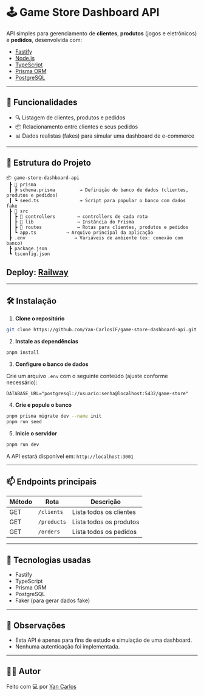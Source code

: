 # 🕹️ Game Store Dashboard API

API simples para gerenciamento de **clientes**, **produtos** (jogos e eletrônicos) e **pedidos**, desenvolvida com:

- [Fastify](https://fastify.dev/)
- [Node.js](https://nodejs.org/)
- [TypeScript](https://www.typescriptlang.org/)
- [Prisma ORM](https://www.prisma.io/)
- [PostgreSQL](https://www.postgresql.org/)

---

## 🚀 Funcionalidades

- 🔍 Listagem de clientes, produtos e pedidos
- 📦 Relacionamento entre clientes e seus pedidos
- 📊 Dados realistas (fakes) para simular uma dashboard de e-commerce

---

## 📁 Estrutura do Projeto

```
📦 game-store-dashboard-api
 ┣ 📂 prisma
 ┃ ┣ schema.prisma         → Definição do banco de dados (clientes, produtos e pedidos)
 ┃ ┗ seed.ts               → Script para popular o banco com dados fake
 ┣ 📂 src
 ┃ ┣ 📂 controllers        → controllers de cada rota
 ┃ ┣ 📂 lib                → Instância do Prisma
 ┃ ┣ 📂 routes             → Rotas para clientes, produtos e pedidos
 ┃ ┗ app.ts           → Arquivo principal da aplicação
 ┣ .env                  → Variáveis de ambiente (ex: conexão com banco)
 ┣ package.json
 ┗ tsconfig.json
```

## Deploy: [Railway](https://game-store-dashboard-api-production.up.railway.app/)

---

## 🛠️ Instalação

1. **Clone o repositório**

```bash
git clone https://github.com/Yan-CarlosIF/game-store-dashboard-api.git
```

2. **Instale as dependências**

```bash
pnpm install
```

3. **Configure o banco de dados**

Crie um arquivo `.env` com o seguinte conteúdo (ajuste conforme necessário):

```env
DATABASE_URL="postgresql://usuario:senha@localhost:5432/game-store"
```

4. **Crie e popule o banco**

```bash
pnpm prisma migrate dev --name init
pnpm run seed
```

5. **Inicie o servidor**

```bash
pnpm run dev
```

A API estará disponível em: `http://localhost:3001`

---

## 📫 Endpoints principais

| Método | Rota        | Descrição               |
| ------ | ----------- | ----------------------- |
| GET    | `/clients`  | Lista todos os clientes |
| GET    | `/products` | Lista todos os produtos |
| GET    | `/orders`   | Lista todos os pedidos  |

---

## 🧪 Tecnologias usadas

- Fastify
- TypeScript
- Prisma ORM
- PostgreSQL
- Faker (para gerar dados fake)

---

## 📌 Observações

- Esta API é apenas para fins de estudo e simulação de uma dashboard.
- Nenhuma autenticação foi implementada.

---

## 🧑‍💻 Autor

Feito com 💻 por [Yan Carlos](https://github.com/Yan-CarlosIF)
